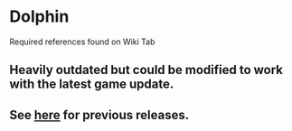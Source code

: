 # Dolphin
Required references found on Wiki Tab

## Heavily outdated but could be modified to work with the latest game update.  
  
## See [here](https://github.com/Lumbridge/Dolphin/releases) for previous releases.
